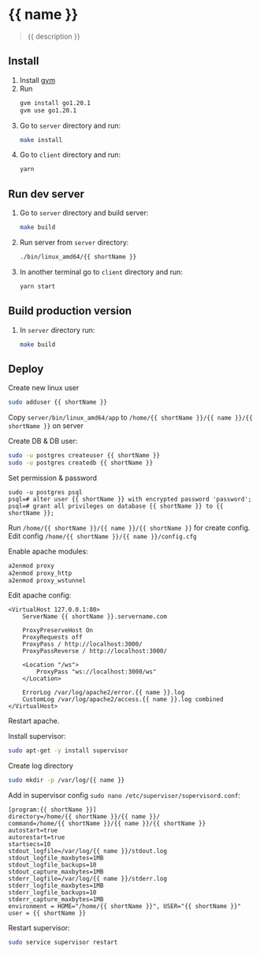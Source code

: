 # {{ name }}

> {{ description }}

## Install 
1. Install [gvm](https://github.com/moovweb/gvm)
2. Run 
   ```bash
   gvm install go1.20.1
   gvm use go1.20.1
   ```
3. Go to `server` directory and run:
   ```bash
   make install 
   ```
4. Go to `client` directory and run:
    ```bash
    yarn
    ```

## Run dev server
1. Go to `server` directory and build server:
   ```bash
   make build
   ```
2. Run server from `server` directory:
   ```bash
   ./bin/linux_amd64/{{ shortName }}
   ```
3. In another terminal go to `client` directory and run:
   ```bash
   yarn start
   ```
   
## Build production version
1. In `server` directory run:
   ```bash
   make build 
   ```


## Deploy
Create new linux user
```bash
sudo adduser {{ shortName }}
```
Copy `server/bin/linux_amd64/app` to `/home/{{ shortName }}/{{ name }}/{{ shortName }}` on server

Create DB & DB user:
```bash
sudo -u postgres createuser {{ shortName }}
sudo -u postgres createdb {{ shortName }}
```
Set permission & password
```
sudo -u postgres psql
psql=# alter user {{ shortName }} with encrypted password 'password';
psql=# grant all privileges on database {{ shortName }} to {{ shortName }};
```

Run `/home/{{ shortName }}/{{ name }}/{{ shortName }}` for create config.
Edit config `/home/{{ shortName }}/{{ name }}/config.cfg`

Enable apache modules:
```bash
a2enmod proxy
a2enmod proxy_http
a2enmod proxy_wstunnel
```

Edit apache config:
```
<VirtualHost 127.0.0.1:80>
    ServerName {{ shortName }}.servername.com

    ProxyPreserveHost On
    ProxyRequests off
    ProxyPass / http://localhost:3000/
    ProxyPassReverse / http://localhost:3000/

    <Location "/ws">
        ProxyPass "ws://localhost:3000/ws"
    </Location>

    ErrorLog /var/log/apache2/error.{{ name }}.log
    CustomLog /var/log/apache2/access.{{ name }}.log combined
</VirtualHost>
```
Restart apache.

Install supervisor:
```bash
sudo apt-get -y install supervisor
```
Create log directory 
```bash
sudo mkdir -p /var/log/{{ name }}
```

Add in supervisor config `sudo nano /etc/supervisor/supervisord.conf`:
```
[program:{{ shortName }}]
directory=/home/{{ shortName }}/{{ name }}/
command=/home/{{ shortName }}/{{ name }}/{{ shortName }}
autostart=true
autorestart=true
startsecs=10
stdout_logfile=/var/log/{{ name }}/stdout.log
stdout_logfile_maxbytes=1MB
stdout_logfile_backups=10
stdout_capture_maxbytes=1MB
stderr_logfile=/var/log/{{ name }}/stderr.log
stderr_logfile_maxbytes=1MB
stderr_logfile_backups=10
stderr_capture_maxbytes=1MB
environment = HOME="/home/{{ shortName }}", USER="{{ shortName }}"
user = {{ shortName }}
```

Restart supervisor:
```bash
sudo service supervisor restart
```
